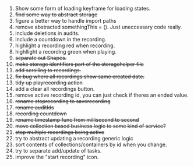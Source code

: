 1. Show some form of loading keyframe for loading states.
2. ~~find some way to abstract storage~~
3. figure a better way to handle import paths
4. remove abstracted somethingThis = (). Just uneccessary code really.
5. include deletions in audits.
6. include a countdown in the recording.
7. highlight a recording red when recording.
8. highllight a recording green when playing.
9. ~~separate out Shapes.~~
10. ~~make storage identifiers part of the storagehelper file~~
11. ~~add scrolling to recordings.~~
12. ~~fix bug where all recordings show same created date.~~
13. ~~tidy up playrecording action~~
14. add a clear all recordings button.
15. remove active recording id, you can just check if theres an ended value.
16. ~~rename stoprecording to saverecording~~
17. ~~rename auditIds~~
18. ~~recording countdown~~
19. ~~rename timestamp func from millisecond to second~~
20. ~~move collection based business logic to some kind of service?~~
21. ~~stop multiple recordings being active~~
22. try to abstract updating a recording generic logic
23. sort contents of collections/containers by id when you change.
24. try to separate add/update of tasks.
25. improve the "start recording" icon.